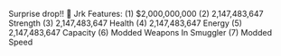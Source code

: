 Surprise drop!! 🤑
Jrk
Features:
(1) $2,000,000,000
(2) 2,147,483,647 Strength
(3) 2,147,483,647 Health
(4) 2,147,483,647 Energy
(5) 2,147,483,647 Capacity
(6) Modded Weapons In Smuggler
(7) Modded Speed
